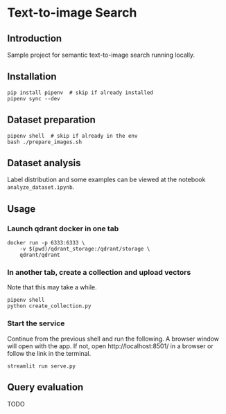 # Text-to-image Search

## Introduction

Sample project for semantic text-to-image search running locally.

## Installation

```
pip install pipenv  # skip if already installed
pipenv sync --dev
```

## Dataset preparation

```
pipenv shell  # skip if already in the env
bash ./prepare_images.sh
```

## Dataset analysis

Label distribution and some examples can be viewed at the notebook `analyze_dataset.ipynb`.

## Usage

### Launch qdrant docker in one tab

```
docker run -p 6333:6333 \
    -v $(pwd)/qdrant_storage:/qdrant/storage \
    qdrant/qdrant
```

### In another tab, create a collection and upload vectors

Note that this may take a while.

```
pipenv shell
python create_collection.py
```

### Start the service

Continue from the previous shell and run the following.
A browser window will open with the app.
If not, open http://localhost:8501/ in a browser or follow the link in the terminal.

```
streamlit run serve.py
```

## Query evaluation

TODO
